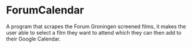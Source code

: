# ForumCalendar
A program that scrapes the Forum Groningen screened films, it makes the user able to select a film they want to attend which they can then add to their Google Calendar.
